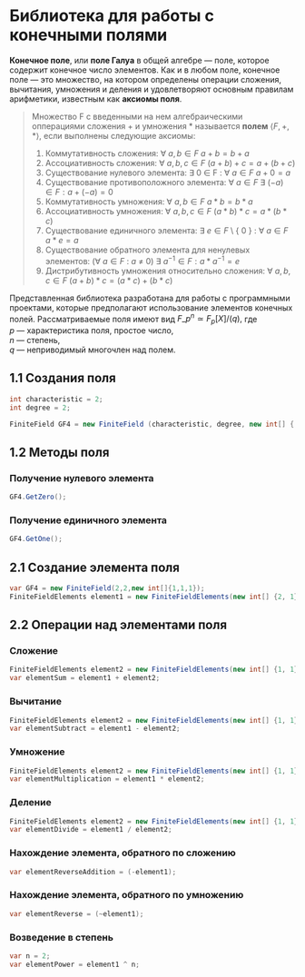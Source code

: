 # Библиотека для работы с конечными полями

**Конечное поле**, или **поле Галуа** в общей алгебре — поле, которое содержит конечное число элементов. Как и в любом поле, конечное поле — это множество, на котором определены операции сложения, вычитания, умножения и деления и удовлетворяют основным правилам арифметики, известным как **аксиомы поля**. 

> Множество F с введенными на нем алгебраическими опперациями сложения $+$ и умножения $*$ называется **полем** $⟨F, +, * ⟩,$ если выполнены следующие аксиомы:
> 1. Коммутативность сложения:
> ∀ $a, b ∈ F$ $a + b = b + a$
> 2. Ассоциативность сложения:
> ∀ $a, b, c ∈ F$ $(a + b) + c = a + (b + c)$
> 3. Существование нулевого элемента:
> ∃ $0$ ∈ F : ∀ $a ∈ F$ $a + 0 = a$
> 4. Существование противоположного элемента:
> ∀ $a ∈ F$ ∃ $(-a) ∈ F : a + (-a) = 0$
>5. Коммутативность умножения:
> ∀ $a, b ∈ F$ $a * b = b * a$
> 6. Ассоциативность умножения:
> ∀ $a, b, c ∈ F$ $(a * b) * c = a * (b * c)$
> 7. Существование единичного элемента:
> ∃ $e ∈ F$ \ \{ $0$ \} : ∀ $a ∈ F$ $a * e = a$  
> 8. Существование обратного элемента для ненулевых элементов:
> (∀ $a ∈ F$ : $a$ ≠ $0$) ∃ $a^{-1} ∈ F : a * a^{-1} = e$ 
> 9. Дистрибутивность умножения относительно сложения:
> ∀ $a, b, c ∈ F$ $(a + b) * c = (a * c) + (b * c)$

Представленная библиотека разработана для работы с программными проектами, которые предполагают использование элементов конечных полей. Рассматриваемые поля имеют вид $F\_{p^n} \simeq F_p[X]/(q),$ где  
$p$ — характеристика поля, простое число,  
$n$ — степень,  
$q$ — неприводимый многочлен над полем.

## 1.1 Создания поля 
```C#
int characteristic = 2;
int degree = 2;

FiniteField GF4 = new FiniteField (characteristic, degree, new int[] { 1, 1, 1 }); 
```
## 1.2 Методы поля 
### Получение нулевого элемента
```C#
GF4.GetZero();
```
### Получение единичного элемента
```C#
GF4.GetOne();
```
## 2.1 Создание элемента поля 
```C#
var GF4 = new FiniteField(2,2,new int[]{1,1,1});
FiniteFieldElements element1 = new FiniteFieldElements(new int[] {2, 1}, GF4);
```
## 2.2 Операции над элементами поля 
### Сложение
```C#
FiniteFieldElements element2 = new FiniteFieldElements(new int[] {1, 1}, GF4);
var elementSum = element1 + element2;
```
### Вычитание
```C#
FiniteFieldElements element2 = new FiniteFieldElements(new int[] {1, 1}, GF4);
var elementSubtract = element1 - element2;
```
### Умножение
```C#
FiniteFieldElements element2 = new FiniteFieldElements(new int[] {1, 1}, GF4);
var elementMultiplication = element1 * element2;
```
### Деление
```C#
FiniteFieldElements element2 = new FiniteFieldElements(new int[] {1, 1}, GF4);
var elementDivide = element1 / element2;
```
### Нахождение элемента, обратного по сложению
```C#
var elementReverseAddition = (-element1);
```
### Нахождение элемента, обратного по умножению
```C#
var elementReverse = (~element1);
```
### Возведение в степень
```C#
var n = 2;
var elementPower = element1 ^ n;
```



